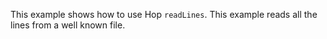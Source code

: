 This example shows how to use Hop `readLines`. This example reads all
the lines from a well known file.
